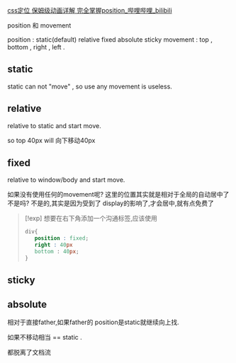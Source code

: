 

[css定位 保姆级动画详解 完全掌握position\_哔哩哔哩\_bilibili](https://www.bilibili.com/video/BV15c411p7Rk/?spm_id_from=333.337.search-card.all.click&vd_source=036ef261e6800ac6f6a743a8d5dce899)


position 和 movement 

position : static(default) relative fixed absolute sticky 
movement : top , bottom , right , left . 

## static 

static can not "move" , so use any movement is useless.

## relative 

relative to static and start move. 

so top 40px will 向下移动40px


## fixed 

relative to window/body and start move. 

如果没有使用任何的movement呢? 
这里的位置其实就是相对于全局的自动居中了不是吗? 不是的,其实是因为受到了 display的影响了,才会居中,就有点免费了


>[!exp] 想要在右下角添加一个沟通标签,应该使用
>```css
>div{
>    position : fixed; 
>    right : 40px
>    bottom : 40px;
>}
>```

## sticky 


## absolute 

相对于直接father,如果father的 position是static就继续向上找. 

如果不移动相当 == static .



都脱离了文档流